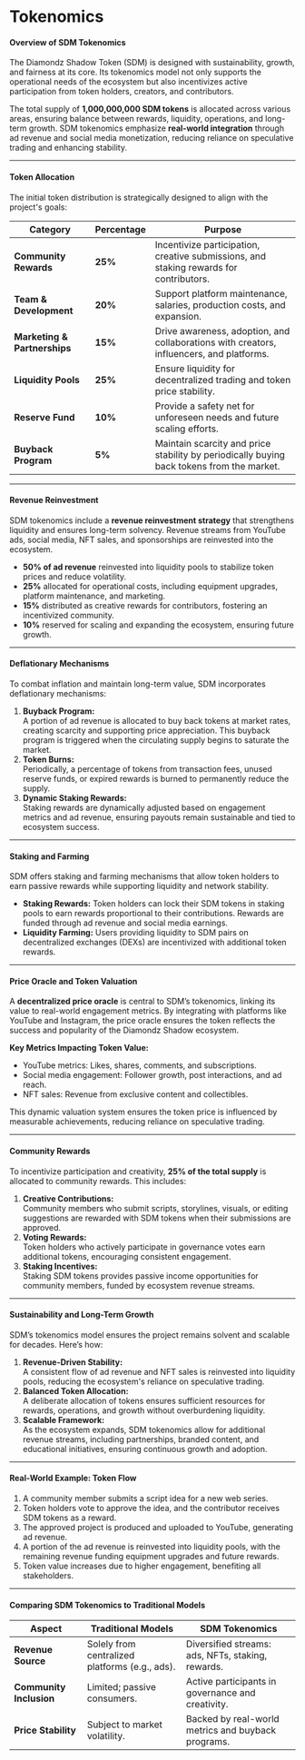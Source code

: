 # Tokenomics

#### **Overview of SDM Tokenomics**

The Diamondz Shadow Token (SDM) is designed with sustainability, growth, and fairness at its core. Its tokenomics model not only supports the operational needs of the ecosystem but also incentivizes active participation from token holders, creators, and contributors.

The total supply of **1,000,000,000 SDM tokens** is allocated across various areas, ensuring balance between rewards, liquidity, operations, and long-term growth. SDM tokenomics emphasize **real-world integration** through ad revenue and social media monetization, reducing reliance on speculative trading and enhancing stability.

***

#### **Token Allocation**

The initial token distribution is strategically designed to align with the project's goals:

| **Category**                 | **Percentage** | **Purpose**                                                                               |
| ---------------------------- | -------------- | ----------------------------------------------------------------------------------------- |
| **Community Rewards**        | **25%**        | Incentivize participation, creative submissions, and staking rewards for contributors.    |
| **Team & Development**       | **20%**        | Support platform maintenance, salaries, production costs, and expansion.                  |
| **Marketing & Partnerships** | **15%**        | Drive awareness, adoption, and collaborations with creators, influencers, and platforms.  |
| **Liquidity Pools**          | **25%**        | Ensure liquidity for decentralized trading and token price stability.                     |
| **Reserve Fund**             | **10%**        | Provide a safety net for unforeseen needs and future scaling efforts.                     |
| **Buyback Program**          | **5%**         | Maintain scarcity and price stability by periodically buying back tokens from the market. |

***

#### **Revenue Reinvestment**

SDM tokenomics include a **revenue reinvestment strategy** that strengthens liquidity and ensures long-term solvency. Revenue streams from YouTube ads, social media, NFT sales, and sponsorships are reinvested into the ecosystem.

* **50% of ad revenue** reinvested into liquidity pools to stabilize token prices and reduce volatility.
* **25%** allocated for operational costs, including equipment upgrades, platform maintenance, and marketing.
* **15%** distributed as creative rewards for contributors, fostering an incentivized community.
* **10%** reserved for scaling and expanding the ecosystem, ensuring future growth.

***

#### **Deflationary Mechanisms**

To combat inflation and maintain long-term value, SDM incorporates deflationary mechanisms:

1. **Buyback Program:**\
   A portion of ad revenue is allocated to buy back tokens at market rates, creating scarcity and supporting price appreciation. This buyback program is triggered when the circulating supply begins to saturate the market.
2. **Token Burns:**\
   Periodically, a percentage of tokens from transaction fees, unused reserve funds, or expired rewards is burned to permanently reduce the supply.
3. **Dynamic Staking Rewards:**\
   Staking rewards are dynamically adjusted based on engagement metrics and ad revenue, ensuring payouts remain sustainable and tied to ecosystem success.

***

#### **Staking and Farming**

SDM offers staking and farming mechanisms that allow token holders to earn passive rewards while supporting liquidity and network stability.

* **Staking Rewards:** Token holders can lock their SDM tokens in staking pools to earn rewards proportional to their contributions. Rewards are funded through ad revenue and social media earnings.
* **Liquidity Farming:** Users providing liquidity to SDM pairs on decentralized exchanges (DEXs) are incentivized with additional token rewards.

***

#### **Price Oracle and Token Valuation**

A **decentralized price oracle** is central to SDM’s tokenomics, linking its value to real-world engagement metrics. By integrating with platforms like YouTube and Instagram, the price oracle ensures the token reflects the success and popularity of the Diamondz Shadow ecosystem.

**Key Metrics Impacting Token Value:**

* YouTube metrics: Likes, shares, comments, and subscriptions.
* Social media engagement: Follower growth, post interactions, and ad reach.
* NFT sales: Revenue from exclusive content and collectibles.

This dynamic valuation system ensures the token price is influenced by measurable achievements, reducing reliance on speculative trading.

***

#### **Community Rewards**

To incentivize participation and creativity, **25% of the total supply** is allocated to community rewards. This includes:

1. **Creative Contributions:**\
   Community members who submit scripts, storylines, visuals, or editing suggestions are rewarded with SDM tokens when their submissions are approved.
2. **Voting Rewards:**\
   Token holders who actively participate in governance votes earn additional tokens, encouraging consistent engagement.
3. **Staking Incentives:**\
   Staking SDM tokens provides passive income opportunities for community members, funded by ecosystem revenue streams.

***

#### **Sustainability and Long-Term Growth**

SDM’s tokenomics model ensures the project remains solvent and scalable for decades. Here’s how:

1. **Revenue-Driven Stability:**\
   A consistent flow of ad revenue and NFT sales is reinvested into liquidity pools, reducing the ecosystem's reliance on speculative trading.
2. **Balanced Token Allocation:**\
   A deliberate allocation of tokens ensures sufficient resources for rewards, operations, and growth without overburdening liquidity.
3. **Scalable Framework:**\
   As the ecosystem expands, SDM tokenomics allow for additional revenue streams, including partnerships, branded content, and educational initiatives, ensuring continuous growth and adoption.

***

#### **Real-World Example: Token Flow**

1. A community member submits a script idea for a new web series.
2. Token holders vote to approve the idea, and the contributor receives SDM tokens as a reward.
3. The approved project is produced and uploaded to YouTube, generating ad revenue.
4. A portion of the ad revenue is reinvested into liquidity pools, with the remaining revenue funding equipment upgrades and future rewards.
5. Token value increases due to higher engagement, benefiting all stakeholders.

***

#### **Comparing SDM Tokenomics to Traditional Models**

| **Aspect**              | **Traditional Models**                         | **SDM Tokenomics**                                 |
| ----------------------- | ---------------------------------------------- | -------------------------------------------------- |
| **Revenue Source**      | Solely from centralized platforms (e.g., ads). | Diversified streams: ads, NFTs, staking, rewards.  |
| **Community Inclusion** | Limited; passive consumers.                    | Active participants in governance and creativity.  |
| **Price Stability**     | Subject to market volatility.                  | Backed by real-world metrics and buyback programs. |
